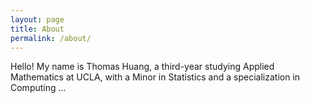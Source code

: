 ```yaml
---
layout: page
title: About
permalink: /about/
---
```


Hello! My name is Thomas Huang, a third-year studying Applied Mathematics at UCLA, with a Minor in Statistics and a specialization in Computing ...

